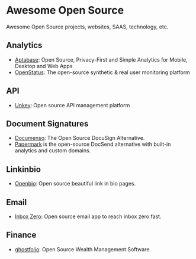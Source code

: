 # Awesome Open Source

Awesome Open Source projects, websites, SAAS, technology, etc.

## Analytics
- [Aptabase](https://github.com/aptabase/aptabase): Open Source, Privacy-First and Simple Analytics for Mobile, Desktop and Web Apps
- [OpenStatus](https://github.com/openstatusHQ/openstatus): The open-source synthetic & real user monitoring platform

## API

- [Unkey](https://github.com/unkeyed/unkey): Open source API management platform

## Document Signatures
- [Documenso](https://github.com/documenso/documenso): The Open Source DocuSign Alternative.
- [Papermark](https://github.com/mfts/papermark) is the open-source DocSend alternative with built-in analytics and custom domains.

## Linkinbio

- [Openbio](https://openbio.app/): Open source beautiful link in bio pages.


## Email
- [Inbox Zero](https://github.com/elie222/inbox-zero): Open source email app to reach inbox zero fast.

## Finance
- [ghostfolio](https://github.com/ghostfolio/ghostfolio): Open Source Wealth Management Software.

